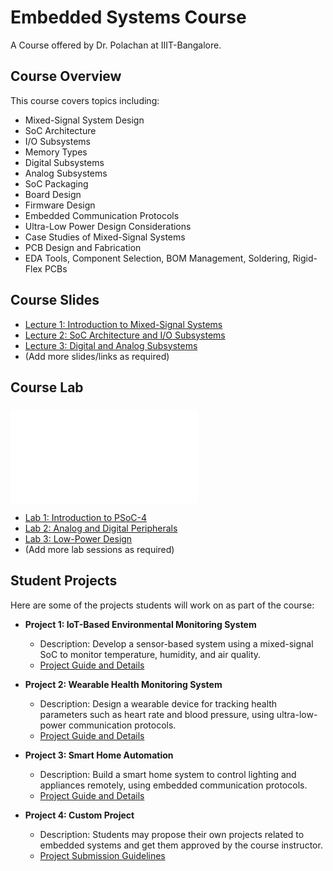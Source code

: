 # Embedded Systems Course
A Course offered by Dr. Polachan at IIIT-Bangalore.

## Course Overview
This course covers topics including:
- Mixed-Signal System Design
- SoC Architecture
- I/O Subsystems
- Memory Types
- Digital Subsystems
- Analog Subsystems
- SoC Packaging
- Board Design
- Firmware Design
- Embedded Communication Protocols
- Ultra-Low Power Design Considerations
- Case Studies of Mixed-Signal Systems
- PCB Design and Fabrication
- EDA Tools, Component Selection, BOM Management, Soldering, Rigid-Flex PCBs

## Course Slides
- [Lecture 1: Introduction to Mixed-Signal Systems](#)
- [Lecture 2: SoC Architecture and I/O Subsystems](#)
- [Lecture 3: Digital and Analog Subsystems](#)
- (Add more slides/links as required)

## Course Lab
### 
![PSoC-4 Lab Book](Examples/README.md)
- [Lab 1: Introduction to PSoC-4](#)
- [Lab 2: Analog and Digital Peripherals](#)
- [Lab 3: Low-Power Design](#)
- (Add more lab sessions as required)

## Student Projects
Here are some of the projects students will work on as part of the course:

- **Project 1: IoT-Based Environmental Monitoring System**
  - Description: Develop a sensor-based system using a mixed-signal SoC to monitor temperature, humidity, and air quality.
  - [Project Guide and Details](#)

- **Project 2: Wearable Health Monitoring System**
  - Description: Design a wearable device for tracking health parameters such as heart rate and blood pressure, using ultra-low-power communication protocols.
  - [Project Guide and Details](#)

- **Project 3: Smart Home Automation**
  - Description: Build a smart home system to control lighting and appliances remotely, using embedded communication protocols.
  - [Project Guide and Details](#)

- **Project 4: Custom Project**
  - Description: Students may propose their own projects related to embedded systems and get them approved by the course instructor.
  - [Project Submission Guidelines](#)
